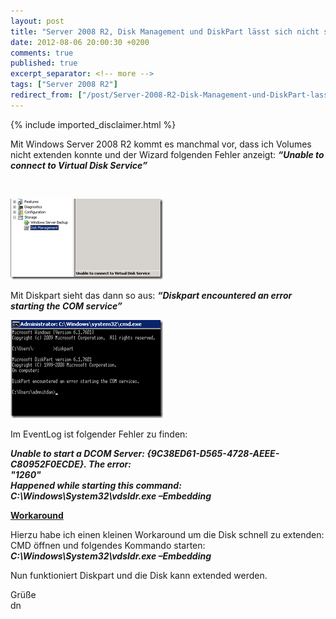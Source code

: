 ```yaml
---
layout: post
title: "Server 2008 R2, Disk Management und DiskPart lässt sich nicht starten"
date: 2012-08-06 20:00:30 +0200
comments: true
published: true
excerpt_separator: <!-- more -->
tags: ["Server 2008 R2"]
redirect_from: ["/post/Server-2008-R2-Disk-Management-und-DiskPart-lasst-sich-nicht-starten", "/post/server-2008-r2-disk-management-und-diskpart-lasst-sich-nicht-starten"]
---
```

<!-- more -->
{% include imported_disclaimer.html %}
<p>Mit Windows Server 2008 R2 kommt es manchmal vor, dass ich Volumes nicht extenden konnte und der Wizard folgenden Fehler anzeigt: <strong><em>“Unable to connect to Virtual Disk Service”</em></strong></p>  <p>&#160;</p>  <p><a href="/assets/image_447.png"><img title="image" style="border-left-width: 0px; border-right-width: 0px; border-bottom-width: 0px; display: inline; border-top-width: 0px" border="0" alt="image" src="/assets/image_thumb_445.png" width="244" height="129" /></a> </p>  <p>Mit Diskpart sieht das dann so aus: <strong><em>“Diskpart encountered an error starting the COM service”</em></strong>&#160;</p>  <p><a href="/assets/image_448.png"><img title="image" style="border-left-width: 0px; border-right-width: 0px; border-bottom-width: 0px; display: inline; border-top-width: 0px" border="0" alt="image" src="/assets/image_thumb_446.png" width="244" height="157" /></a> </p>  <p>Im EventLog ist folgender Fehler zu finden:</p>  <p><strong><em>Unable to start a DCOM Server: {9C38ED61-D565-4728-AEEE-C80952F0ECDE}. The error:        <br />&quot;1260&quot;         <br />Happened while starting this command:         <br />C:\Windows\System32\vdsldr.exe –Embedding</em></strong></p>  <p><strong><u>Workaround</u></strong></p>  <p>Hierzu habe ich einen kleinen Workaround um die Disk schnell zu extenden: CMD öffnen und folgendes Kommando starten: <strong><em>C:\Windows\System32\vdsldr.exe –Embedding </em></strong></p>  <p>Nun funktioniert Diskpart und die Disk kann extended werden. </p>  <p>Grüße    <br />dn</p>

